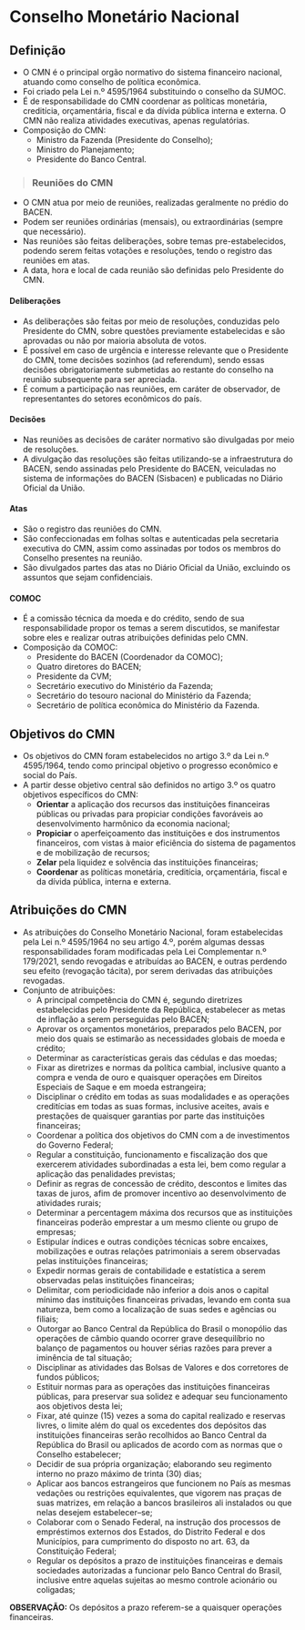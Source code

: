 # Conselho Monetário Nacional

## Definição
- O CMN é o principal orgão normativo do sistema financeiro nacional, atuando como conselho de política econômica.
- Foi criado pela Lei n.º 4595/1964 substituindo o conselho da SUMOC.
- É de responsabilidade do CMN coordenar as políticas monetária, creditícia, orçamentária, fiscal e da dívida pública interna e externa. O CMN não realiza atividades executivas, apenas regulatórias.
- Composição do CMN:
  - Ministro da Fazenda (Presidente do Conselho);
  - Ministro do Planejamento;
  - Presidente do Banco Central.

> ### Reuniões do CMN
- O CMN atua por meio de reuniões, realizadas geralmente no prédio do BACEN. 
- Podem ser reuniões ordinárias (mensais), ou extraordinárias (sempre que necessário).
- Nas reuniões são feitas deliberações, sobre temas pre-estabelecidos, podendo serem feitas votações e resoluções, tendo o registro das reuniões em atas.
- A data, hora e local de cada reunião são definidas pelo Presidente do CMN.

#### Deliberações
- As deliberações são feitas por meio de resoluções, conduzidas pelo Presidente do CMN, sobre questões previamente estabelecidas e são aprovadas ou não por maioria absoluta de votos.
- É possível em caso de urgência e interesse relevante que o Presidente do CMN, tome decisões sozinhos (ad referendum), sendo essas decisões obrigatoriamente submetidas ao restante do conselho na reunião subsequente para ser apreciada.
- É comum a participação nas reuniões, em caráter de observador, de representantes do setores econômicos do país. 

#### Decisões
- Nas reuniões as decisões de caráter normativo são divulgadas por meio de resoluções.
- A divulgação das resoluções são feitas utilizando-se a infraestrutura do BACEN, sendo assinadas pelo Presidente do BACEN, veiculadas no sistema de informações do BACEN (Sisbacen) e publicadas no Diário Oficial da União.

#### Atas
- São o registro das reuniões do CMN.
- São confeccionadas em folhas soltas e autenticadas pela secretaria executiva do CMN, assim como assinadas por todos os membros do Conselho presentes na reunião.
- São divulgados partes das atas no Diário Oficial da União, excluindo os assuntos que sejam confidenciais.

#### COMOC
- É a comissão técnica da moeda e do crédito, sendo de sua responsabilidade propor os temas a serem discutidos, se manifestar sobre eles e realizar outras atribuições definidas pelo CMN.
- Composição da COMOC:
  - Presidente do BACEN (Coordenador da COMOC);
  - Quatro diretores do BACEN;
  - Presidente da CVM;
  - Secretário executivo do Ministério da Fazenda;
  - Secretário do tesouro nacional do Ministério da Fazenda;
  - Secretário de política econômica do Ministério da Fazenda.

## Objetivos do CMN
- Os objetivos do CMN foram estabelecidos no artigo 3.º da Lei n.º 4595/1964, tendo como principal objetivo o progresso econômico e social do País.
- A partir desse objetivo central são definidos no artigo 3.º os quatro objetivos específicos do CMN:
  - **Orientar** a aplicação dos recursos das instituições financeiras públicas ou privadas para propiciar condições favoráveis ao desenvolvimento harmônico da economia nacional;
  - **Propiciar** o aperfeiçoamento das instituições e dos instrumentos financeiros, com vistas à maior eficiência do sistema de pagamentos e de mobilização de recursos;
  - **Zelar** pela liquidez e solvência das instituições financeiras;
  - **Coordenar** as políticas monetária, creditícia, orçamentária, fiscal e da dívida pública, interna e externa.

## Atribuições do CMN
- As atribuições do Conselho Monetário Nacional, foram estabelecidas pela Lei n.º 4595/1964 no seu artigo 4.º, porém algumas dessas responsabilidades foram modificadas pela Lei Complementar n.º 179/2021, sendo revogadas e atribuídas ao BACEN, e outras perdendo seu efeito (revogação tácita), por serem derivadas das atribuições revogadas.
- Conjunto de atribuições:
  - A principal competência do CMN é, segundo diretrizes estabelecidas pelo Presidente da República, estabelecer as metas de inflação a serem perseguidas pelo BACEN;
  - Aprovar os orçamentos monetários, preparados pelo BACEN, por meio dos quais se estimarão as necessidades globais de moeda e crédito;
  - Determinar as características gerais das cédulas e das moedas;
  - Fixar as diretrizes e normas da política cambial, inclusive quanto a compra e venda de ouro e quaisquer operações em Direitos Especiais de Saque e em moeda estrangeira;
  - Disciplinar o crédito em todas as suas modalidades e as operações creditícias em todas as suas formas, inclusive aceites, avais e prestações de quaisquer garantias por parte das instituições financeiras;
  - Coordenar a política dos objetivos do CMN com a de investimentos do Governo Federal;
  - Regular a constituição, funcionamento e fiscalização dos que exercerem atividades subordinadas a esta lei, bem como regular a aplicação das penalidades previstas;
  - Definir as regras de concessão de crédito, descontos e limites das taxas de juros, afim de promover incentivo ao desenvolvimento de atividades rurais;
  - Determinar a percentagem máxima dos recursos que as instituições financeiras poderão emprestar a um mesmo cliente ou grupo de empresas;
  - Estipular índices e outras condições técnicas sobre encaixes, mobilizações e outras relações patrimoniais a serem observadas pelas instituições financeiras;
  - Expedir normas gerais de contabilidade e estatística a serem observadas pelas instituições financeiras;
  - Delimitar, com periodicidade não inferior a dois anos o capital mínimo das instituições financeiras privadas, levando em conta sua natureza, bem como a localização de suas sedes e agências ou filiais;
  - Outorgar ao Banco Central da República do Brasil o monopólio das operações de câmbio quando ocorrer grave desequilíbrio no balanço de pagamentos ou houver sérias razões para prever a iminência de tal situação;
  - Disciplinar as atividades das Bolsas de Valores e dos corretores de fundos públicos;
  - Estituir normas para as operações das instituições financeiras públicas, para preservar sua solidez e adequar seu funcionamento aos objetivos desta lei;
  - Fixar, até quinze (15) vezes a soma do capital realizado e reservas livres, o limite além do qual os excedentes dos depósitos das instituições financeiras serão recolhidos ao Banco Central da República do Brasil ou aplicados de acordo com as normas que o Conselho estabelecer;
  - Decidir de sua própria organização; elaborando seu regimento interno no prazo máximo de trinta (30) dias;
  - Aplicar aos bancos estrangeiros que funcionem no País as mesmas vedações ou restrições equivalentes, que vigorem nas praças de suas matrizes, em relação a bancos brasileiros ali instalados ou que nelas desejem estabelecer–se;
  - Colaborar com o Senado Federal, na instrução dos processos de empréstimos externos dos Estados, do Distrito Federal e dos Municípios, para cumprimento do disposto no art. 63, da Constituição Federal;
  - Regular os depósitos a prazo de instituições financeiras e demais sociedades autorizadas a funcionar pelo Banco Central do Brasil, inclusive entre aquelas sujeitas ao mesmo controle acionário ou coligadas;  

**OBSERVAÇÃO:** Os depósitos a prazo referem-se a quaisquer operações financeiras.   



